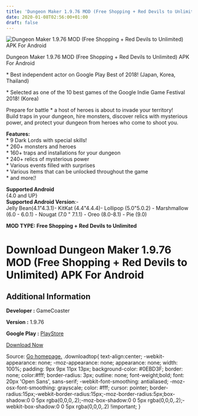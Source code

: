 ```yaml
---
title: 'Dungeon Maker 1.9.76 MOD (Free Shopping + Red Devils to Unlimited) APK For Android'
date: 2020-01-08T02:56:00+01:00
draft: false
---
```


![Dungeon Maker 1.9.76 MOD (Free Shopping + Red Devils to Unlimited) APK For Android](https://i1.wp.com/apkhome.net/wp-content/uploads/2020/01/Dungeon-Maker-1.9.76-MOD-Free-Shopping-Red-Devils-to-Unlimited.png "Dungeon Maker 1.9.76 MOD (Free Shopping + Red Devils to Unlimited) APK For Android")

  

Dungeon Maker 1.9.76 MOD (Free Shopping + Red Devils to Unlimited) APK For Android

\* Best independent actor on Google Play Best of 2018! (Japan, Korea, Thailand)

\* Selected as one of the 10 best games of the Google Indie Game Festival 2018! (Korea)

Prepare for battle \* a host of heroes is about to invade your territory!  
Build traps in your dungeon, hire monsters, discover relics with mysterious power, and protect your dungeon from heroes who come to shoot you.

**Features:**  
\* 9 Dark Lords with special skills!  
\* 260+ monsters and heroes  
\* 160+ traps and installations for your dungeon  
\* 240+ relics of mysterious power  
\* Various events filled with surprises  
\* Various items that can be unlocked throughout the game  
\* and more¦!

**Supported Android**  
{4.0 and UP}  
**Supported Android Version**:-  
Jelly Bean(4.1"4.3.1)- KitKat (4.4"4.4.4)- Lollipop (5.0"5.0.2) - Marshmallow (6.0 - 6.0.1) - Nougat (7.0 " 7.1.1) - Oreo (8.0-8.1) - Pie (9.0)

**MOD TYPE: Free Shopping + Red Devils to Unlimited**

Download Dungeon Maker 1.9.76 MOD (Free Shopping + Red Devils to Unlimited) APK For Android
===========================================================================================

Additional Information
----------------------

**Developer :** GameCoaster

**Version :** 1.9.76

**Google Play :** [PlayStore](https://play.google.com/store/apps/details?id=com.GameCoaster.DungeonMaker)

  

[Download Now](https://store4app.co/post/dungeon-maker-1-9-76-mod-free-shopping-red-devils-to-unlimited-apk-for-android_1578427950)

  
Source: [Go homepage.](https://store4app.co/post/dungeon-maker-1-9-76-mod-free-shopping-red-devils-to-unlimited-apk-for-android_1578427950) .downloadtop{ text-align:center; -webkit-appearance: none; -moz-appearance: none; appearance: none; width: 100%; padding: 9px 9px 11px 13px; background-color: #0EBD3F; border: none; color:#fff; border-radius: 3px; outline: none; font-weight;bold; font: 20px 'Open Sans', sans-serif; -webkit-font-smoothing: antialiased; -moz-osx-font-smoothing: grayscale; color: #fff; cursor: pointer; border-radius:15px;-webkit-border-radius:15px;-moz-border-radius:5px;box-shadow:0 0 5px rgba(0,0,0,.2);-moz-box-shadow:0 0 5px rgba(0,0,0,.2);-webkit-box-shadow:0 0 5px rgba(0,0,0,.2) !important; }
